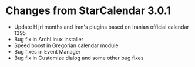# Changes from StarCalendar 3.0.1

- Update Hijri months and Iran's plugins based on Iranian official calendar 1395
- Bug fix in ArchLinux installer
- Speed boost in Gregorian calendar module
- Bug fixes in Event Manager
- Bug fix in Customize dialog and some other bug fixes
